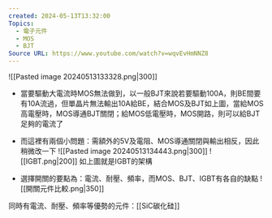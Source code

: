 ```yaml
---
created: 2024-05-13T13:32:00
Topics:
  - 電子元件
  - MOS
  - BJT
Source URL: https://www.youtube.com/watch?v=wqvEvHmNNZ8
---
```

![[Pasted image 20240513133328.png|300]]
- 當要驅動大電流時MOS無法做到，以一般BJT來說若要驅動100A，則BE間要有10A流過，但單晶片無法輸出10A給BE，結合MOS及BJT如上圖，當給MOS高電壓時，MOS導通BJT關閉；給MOS低電壓時，MOS開路，則可以給BJT足夠的電流了
- 而這裡有兩個小問題：需額外的5V及電阻、MOS導通關閉與輸出相反，因此稍微改一下
![[Pasted image 20240513134443.png|300]] ![[IGBT.png|200]]
如上圖就是IGBT的架構

- 選擇開關的要點為：電流、耐壓、頻率，而MOS、BJT、IGBT有各自的缺點
![[開關元件比較.png|350]]

同時有電流、耐壓、頻率等優勢的元件：[[SiC碳化硅]]